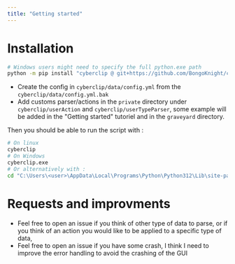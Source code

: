 ```yaml
---
title: "Getting started"
---
```


# Installation

```bash
# Windows users might need to specify the full python.exe path
python -m pip install "cyberclip @ git+https://github.com/BongoKnight/cyberclip"
```

- Create the config in `cyberclip/data/config.yml` from the `cyberclip/data/config.yml.bak`
- Add customs parser/actions in the `private` directory under `cyberclip/userAction` and `cyberclip/userTypeParser`, some example will be added in the "Getting started" tutoriel and in the `graveyard` directory.

Then you should be able to run the script with :

```bash
# On linux
cyberclip
# On Windows
cyberclip.exe
# Or alternatively with :
cd "C:\Users\<user>\AppData\Local\Programs\Python\Python312\Lib\site-packages\cyberclip" && python3 app.py
```

# Requests and improvments

- Feel free to open an issue if you think of other type of data to parse, or if you think of an action you would like to be applied to a specific type of data,
- Feel free to open an issue if you have some crash, I think I need to improve the error handling to avoid the crashing of the GUI 